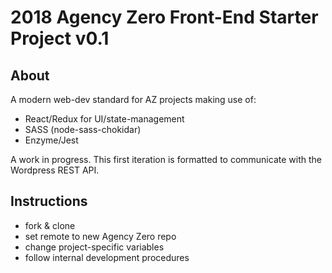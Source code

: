 # 2018 Agency Zero Front-End Starter Project v0.1


## About

A modern web-dev standard for AZ projects making use of:
- React/Redux for UI/state-management
- SASS (node-sass-chokidar)
- Enzyme/Jest

A work in progress. This first iteration is formatted to communicate with the Wordpress REST API.

## Instructions

- fork & clone
- set remote to new Agency Zero repo
- change project-specific variables
- follow internal development procedures
